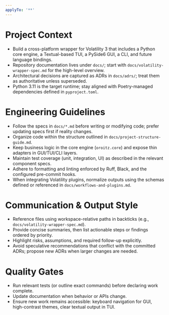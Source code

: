 ```yaml
---
applyTo: '**'
---
```

# Project Context
- Build a cross-platform wrapper for Volatility 3 that includes a Python core engine, a Textual-based TUI, a PySide6 GUI, a CLI, and future language bindings.
- Repository documentation lives under `docs/`; start with `docs/volatility-wrapper-spec.md` for the high-level overview.
- Architectural decisions are captured as ADRs in `docs/adrs/`; treat them as authoritative unless superseded.
- Python 3.11 is the target runtime; stay aligned with Poetry-managed dependencies defined in `pyproject.toml`.

# Engineering Guidelines
- Follow the specs in `docs/*.md` before writing or modifying code; prefer updating specs first if reality changes.
- Organize code within the structure outlined in `docs/project-structure-guide.md`.
- Keep business logic in the core engine (`oroitz.core`) and expose thin adapters in GUI/TUI/CLI layers.
- Maintain test coverage (unit, integration, UI) as described in the relevant component specs.
- Adhere to formatting and linting enforced by Ruff, Black, and the configured pre-commit hooks.
- When integrating Volatility plugins, normalize outputs using the schemas defined or referenced in `docs/workflows-and-plugins.md`.

# Communication & Output Style
- Reference files using workspace-relative paths in backticks (e.g., `docs/volatility-wrapper-spec.md`).
- Provide concise summaries, then list actionable steps or findings ordered by priority.
- Highlight risks, assumptions, and required follow-up explicitly.
- Avoid speculative recommendations that conflict with the committed ADRs; propose new ADRs when larger changes are needed.

# Quality Gates
- Run relevant tests (or outline exact commands) before declaring work complete.
- Update documentation when behavior or APIs change.
- Ensure new work remains accessible: keyboard navigation for GUI, high-contrast themes, clear textual output in TUI.